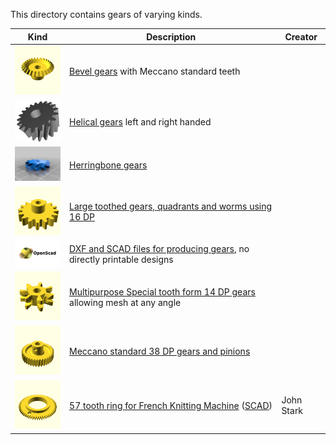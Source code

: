 This directory contains gears of varying kinds.

Kind | Description | Creator
---- | ----------- | -------
[<img src="bevel/images/bevel-26.png" width="100">](bevel#readme) | [Bevel gears](bevel#readme) with Meccano standard teeth
[<img src="helical/images/helical.png" width="100">](helical#readme) | [Helical gears](helical#readme) left and right handed
[<img src="herringbone/images/hb9.png" width="100">](herringbone#readme) | [Herringbone gears](herringbone#readme)
[<img src="large-tooth/images/part-167b-large-pinion.png" width="100">](large-tooth#readme) | [Large toothed gears, quadrants and worms using 16 DP](large-tooth#readme)
[<img src="maker/OpenSCAD.jpg" width="100">](maker#readme) | [DXF and SCAD files for producing gears](maker#readme), no directly printable designs
[<img src="multipurpose/images/7t-14dp-gear3.png" width="100">](multipurpose#readme) | [Multipurpose Special tooth form 14 DP gears](multipurpose#readme) allowing mesh at any angle
[<img src="standard/images/part-31-grub.png" width="100">](standard#readme) | [Meccano standard 38 DP gears and pinions](standard#readme)
[<img src="images/57t-ring-for-FKM.png" width="100">](stl/57t-ring-for-FKM.stl) | [57 tooth ring for French Knitting Machine](stl/57t-ring-for-FKM.stl) ([SCAD](scad/57t-ring-for-FKM.scad)) | John Stark
